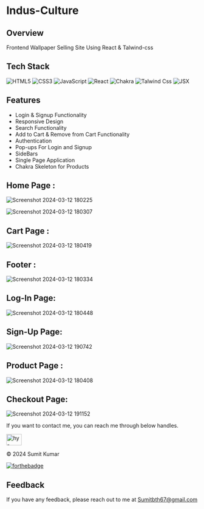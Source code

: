 # Indus-Culture

## Overview
Frontend Wallpaper Selling Site Using React & Talwind-css

## Tech Stack
![HTML5](https://img.shields.io/badge/html5-%23E34F26.svg?style=for-the-badge&logo=html5&logoColor=white)
![CSS3](https://img.shields.io/badge/css3-%231572B6.svg?style=for-the-badge&logo=css3&logoColor=white)
![JavaScript](https://img.shields.io/badge/javascript-%23323330.svg?style=for-the-badge&logo=javascript&logoColor=%23F7DF1E)
![React](https://img.shields.io/badge/react-%2320232a.svg?style=for-the-badge&logo=react&logoColor=%2361DAFB)
![Chakra](https://img.shields.io/badge/chakra-%234ED1C5.svg?style=for-the-badge&logo=chakraui&logoColor=white)
![Talwind Css](https://camo.githubusercontent.com/6c62369c4e99b8a15e8bc2252842ba29e6af1a870849ba36b78e534304113437/68747470733a2f2f696d672e736869656c64732e696f2f62616467652f5461696c77696e645f4353532d3338423241433f7374796c653d666f722d7468652d6261646765266c6f676f3d7461696c77696e642d637373266c6f676f436f6c6f723d7768697465)
![JSX](https://camo.githubusercontent.com/d2512b3faa5c34d3a91558dcf9402ee3cfc5d4e2b64850429d98e3ca3d54d94e/68747470733a2f2f696d672e736869656c64732e696f2f62616467652f4a53582d2532333030443846462e7376673f7374796c653d666f722d7468652d6261646765266c6f676f3d7265616374266c6f676f436f6c6f723d7768697465)




## Features

- Login & Signup Functionality
- Responsive Design
- Search Functionality
- Add to Cart & Remove from Cart Functionality
- Authentication
- Pop-ups For Login and Signup
- SideBars
- Single Page Application
- Chakra Skeleton for Products

## Home Page :
![Screenshot 2024-03-12 180225](https://github.com/hySumit/Indus-Culture/assets/112721086/f6bb97af-c5ae-4c9c-beaf-0ba9974c2b78)

![Screenshot 2024-03-12 180307](https://github.com/hySumit/Indus-Culture/assets/112721086/76143159-e832-4c37-b26b-ed811541727f)
## Cart Page :
![Screenshot 2024-03-12 180419](https://github.com/hySumit/Indus-Culture/assets/112721086/812d541c-728a-443d-8709-f02feac5b417)
## Footer :
![Screenshot 2024-03-12 180334](https://github.com/hySumit/Indus-Culture/assets/112721086/97cdc436-0459-42e2-a3c2-d0d2be256463)
## Log-In Page:
![Screenshot 2024-03-12 180448](https://github.com/hySumit/Indus-Culture/assets/112721086/804abec0-96c8-42aa-b6a9-3c9ff4ed90c7)
## Sign-Up Page: 
![Screenshot 2024-03-12 190742](https://github.com/hySumit/Indus-Culture/assets/112721086/d9d04919-c02b-4914-9317-bab01e1c75c1)
## Product Page :
![Screenshot 2024-03-12 180408](https://github.com/hySumit/Indus-Culture/assets/112721086/a2e21bc5-e3ae-4638-96f8-9a55ef8ebe3b)
## Checkout Page:
![Screenshot 2024-03-12 191152](https://github.com/hySumit/Indus-Culture/assets/112721086/6a1dfa0c-2c10-4da9-86ce-638412108f89)




If you want to contact me, you can reach me through below handles.

<a href="https://linkedin.com/in/hy-sumit" target="blank"><img align="center" src="https://raw.githubusercontent.com/rahuldkjain/github-profile-readme-generator/master/src/images/icons/Social/linked-in-alt.svg" alt="hy-sumit" height="30" width="40" /></a>

© 2024 Sumit Kumar


[![forthebadge](https://forthebadge.com/images/badges/built-with-love.svg)](https://forthebadge.com)

## Feedback

If you have any feedback, please reach out to me at Sumitbth67@gmail.com

